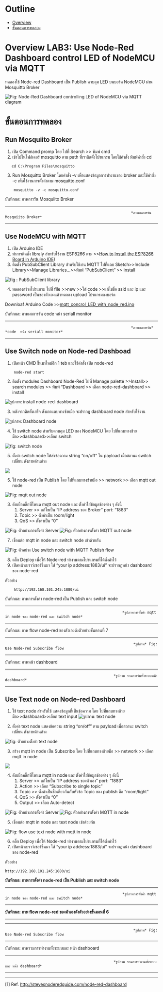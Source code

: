 # **Outline**
- [Overview](https://github.com/Advance-Innovation-Centre-AIC/EE_Curriculum/blob/main/term2_65_EMB62_IoT/LAB02/LAB_3_Use_MQTT_Pubilsh_ControlESP8266_Node-Red_UI.md#overview-lab3-use-node-red-dashboard-control-led-of-nodemcu-via-mqtt)
- [ขั้นตอนการทดลอง](https://github.com/Advance-Innovation-Centre-AIC/EE_Curriculum/blob/main/term2_65_EMB62_IoT/LAB02/LAB_3_Use_MQTT_Pubilsh_ControlESP8266_Node-Red_UI.md#%E0%B8%82%E0%B8%B1%E0%B9%89%E0%B8%99%E0%B8%95%E0%B8%AD%E0%B8%99%E0%B8%81%E0%B8%B2%E0%B8%A3%E0%B8%97%E0%B8%94%E0%B8%A5%E0%B8%AD%E0%B8%87)


# **Overview LAB3: Use Node-Red Dashboard control LED of NodeMCU via MQTT**
  

  ทดลองใช้ Node-red Dashboard  เป็น Publish ควบคุม LED บนบอร์ด NodeMCU ผ่าน Mosquitto 
Broker 


![Fig: Node-Red Dashboard controlling LED of NodeMCU via MQTT diagram](https://paper-attachments.dropboxusercontent.com/s_5B2CDC83F09B6CAA259D6A1C2DA4E12C8BBA30AF2DF3C11B70D082BF17634CD2_1675589770699_file.png)


# **ขั้นตอนการทดลอง**


## **Run Mosquiito Broker**

1. เปิด Command promp โดย ไปที่ Search >> พิมพ์ cmd
2. เข้าไปในโฟล์เดอร์ mosquitto ตาม path ที่เราติดตั้งโปรแกรม โดยใช้คำสั่ง พิมพ์คำสั่ง cd 
 
```
   cd C:\Program Files\mosquitto
```

3. Run Mosquitto Broker โดยคำสั่ง -v เพื่อแสดงข้อมูลการทำงานของ broker และใช้คำสั่ง -c เพื่อใช้งานการตั้งค่าตาม mosquitto.conf 


```
    mosquitto -v -c mosquitto.conf
```



บันทึกผล: ภาพการรัน Mosquiito Broker

----------

                                                              *ภาพผลการรัน Mosquiito Broker*



----------

## **Use NodeMCU with MQTT**

1. เปิด Arduino IDE 
2. ทำการติดตั้ง libraly สำหรับใช้งาน ESP8266 ตาม >>[How to Install the ESP8266 Board in Arduino IDE](https://randomnerdtutorials.com/how-to-install-esp8266-board-arduino-ide/))
3. ติดตั้ง PubSubClient Library สำหรับใช้งาน MQTT ไปที่แถบ Sketch>>Include Library>>Manage Libraries…>>พิมพ์ “PubSubClient” >> install


![fig : PubSubClient library](https://paper-attachments.dropboxusercontent.com/s_5B2CDC83F09B6CAA259D6A1C2DA4E12C8BBA30AF2DF3C11B70D082BF17634CD2_1675593267756_Untitled.png)

4. ทดลองสร้างโปรแกรม ไปที่ file >>new >>ใส่ code >>แก้ไขชื่อ ssid และ ip และ password เป็นของตัวเองแล้วทดลอง upload โปรแกรมลงบอร์ด

Downloaf Arduino Code >>[mqtt_concrol_LED_with_node_red.ino](https://github.com/Advance-Innovation-Centre-AIC/EE_Curriculum/tree/main/term2_65_EMB62_IoT/LAB02/arduino%20code)


บันทึกผล: ภาพผลการรัน code หน้า seriall monitor

----------



                                                              *ภาพผลการรัน* *code  หน้า seriall monitor*



----------


## **Use Switch node on  Node-red Dashboad** 
1. เปิดหน้า CMD ขึ้นมาใหม่อีก 1 teb และใช้คำสั่ง เปิด node-red 
 
 
```    
    node-red start 
```


2. ติดตั้ง modules Dashboard Node-Red ไปที่ Manage palette >>Install>> search modules >> พิมพ์ “Dashboard >> เลือก node-red-dashboard >> install


![รูปภาพ: install node-red-dashboard](https://paper-attachments.dropboxusercontent.com/s_E1F4097AE86D6BC006BA3F68803FE6B26B34FEC61653B412A44A5B3B4028A764_1668755968870_file.png)



3. หลังจากติดตั้งเสร็จ สังเกตแถบทางซ้ายมือ จะปรากฎ dashboard node สำหรับใช้งาน


![รูปภาพ: Dashboard node](https://paper-attachments.dropboxusercontent.com/s_E1F4097AE86D6BC006BA3F68803FE6B26B34FEC61653B412A44A5B3B4028A764_1668756487606_file.png)

4. ใช้ switch node สำหรับควบคุม LED ของ NodeMCU  โดย ไปที่แถบทางซ้ายมือ>>dashboard>>เลือก switch



![fig: switch node](https://paper-attachments.dropboxusercontent.com/s_5B2CDC83F09B6CAA259D6A1C2DA4E12C8BBA30AF2DF3C11B70D082BF17634CD2_1675591211022_Untitled.png)



5. ตั้งค่า switch node ให้ส่งข้อความ string “on/off” ใน payload เมื่อสถานะ switch เปลี่ยน ดังภาพด้านล่าง


![](https://paper-attachments.dropboxusercontent.com/s_5B2CDC83F09B6CAA259D6A1C2DA4E12C8BBA30AF2DF3C11B70D082BF17634CD2_1675591331158_image.png)



5. ใช้ node-red เป็น Publish โดย ไปที่แถบทางซ้ายมือ >> network >> เลือก mqtt out node


![Fig: mqtt out node](https://paper-attachments.dropboxusercontent.com/s_DA7F9304F7FD16C94028EC84CCC3FE7AF8CB3BE2BB9AC49BF08A86122CCAFA23_1675414749610_file.png)



3. ดับเบิ้ลคลิ๊กที่โหนด mqtt out node และ ตั้งค่าใส่ข้อมูลช่องต่าง ๆ ดังนี้
    1. Server >> แก้ไขเป็น “IP address ของ Broker” port: “1883”
    2. Topic >> ตั้งค่าเป็น room/light
    3. QoS >> ตั้งค่าเป็น “0” 
    
![Fig: ตัวอย่างการตั้งค่า Server](https://paper-attachments.dropboxusercontent.com/s_DA7F9304F7FD16C94028EC84CCC3FE7AF8CB3BE2BB9AC49BF08A86122CCAFA23_1675414885865_image.png)
![Fig: ตัวอย่างการตั้งค่า MQTT out node](https://paper-attachments.dropboxusercontent.com/s_DA7F9304F7FD16C94028EC84CCC3FE7AF8CB3BE2BB9AC49BF08A86122CCAFA23_1675414930644_image.png)



7. เชื่อมต่อ mqtt in node และ  switch node เข้าด้วยกัน


![Fig: ตัวอย่าง Use switch node with MQTT Publish flow](https://paper-attachments.dropboxusercontent.com/s_5B2CDC83F09B6CAA259D6A1C2DA4E12C8BBA30AF2DF3C11B70D082BF17634CD2_1675591649598_image.png)


8. คลิ๊ก Deploy เพื่อให้ Node-red ทำงานตามโปรแกรมที่ได้ตั้งค่าไว้
9.  เปิดหน้าเบราว์เซอร์ขึ้นมา ใส่ “your ip address:1883/ui”  จะปรากฎหน้า dashboard ของ node-red 


ตัวอย่าง

```
    http://192.168.101.245:1880/ui
```

บันทึกผล: ภาพการตั้งค่า node-red เป็น Publish และ switch node


----------

                                                          *รูปภาพการตั้งค่า mqtt in node ของ node-red และ switch node*


----------


บันทึกผล: ภาพ flow node-red  ของตัวเองดังตัวอย่างขั้นตอนที่ 7


----------


                                                               *รูปภาพ* Fig: Use Node-red Subscribe flow


----------


บันทึกผล: ภาพหน้า dashboard


----------

                                                      *รูปภาพ รวมการรันทั้งระบบหน้า dashboard* 


----------


## **Use Text node on Node-red Dashboard** 


1. ใช้ text node สำหรับใช้ แสดงข้อมูลที่เป็นข้อความ โดย ไปที่แถบทางซ้ายมือ>>dashboard>>เลือก text input
![รูปภาพ: text node](https://paper-attachments.dropboxusercontent.com/s_E1F4097AE86D6BC006BA3F68803FE6B26B34FEC61653B412A44A5B3B4028A764_1668758369209_image.png)

2. ตั้งค่า text node แสดงข้อความ string “on/off” ตาม payload เมื่อสถานะ switch เปลี่ยน ดังภาพด้านล่าง


![fig: ตัวอย่างตั้งค่า text node](https://paper-attachments.dropboxusercontent.com/s_5B2CDC83F09B6CAA259D6A1C2DA4E12C8BBA30AF2DF3C11B70D082BF17634CD2_1675594561775_Untitled.png)



3. สร้าง mqtt in node เป็น Subscribe โดย ไปที่แถบทางซ้ายมือ >> network >> เลือก mqtt in node


![](https://paper-attachments.dropboxusercontent.com/s_7788A459FC6A88558CA5CA14FB949EF0AF66791C1E6DA46173C45740A9B53F44_1674121375258_Screenshot+2023-01-19+164133.png)



4. ดับเบิ้ลคลิ๊กที่โหนด mqtt in node และ ตั้งค่าใส่ข้อมูลช่องต่าง ๆ ดังนี้
    1. Server >> แก้ไขเป็น “IP address ของตัวเอง” port: “1883”
    2. Action >> เลือก “Subscribe to single topic”
    3. Topic >> ตั้งค่าเป็นชื่อเดียวกันกับหัวข้อ Topic ของ publish คือ “room/light”
    4. QoS >> ตั้งค่าเป็น “0” 
    5. Output >> เลือก Auto-detect
    
![Fig: ตัวอย่างการตั้งค่า Server](https://paper-attachments.dropboxusercontent.com/s_DA7F9304F7FD16C94028EC84CCC3FE7AF8CB3BE2BB9AC49BF08A86122CCAFA23_1675391744627_image.png)
![Fig: ตัวอย่างการตั้งค่า MQTT in node](https://paper-attachments.dropboxusercontent.com/s_DA7F9304F7FD16C94028EC84CCC3FE7AF8CB3BE2BB9AC49BF08A86122CCAFA23_1675392598210_image.png)


  


5. เชื่อมต่อ mqtt in node และ  text node เข้าด้วยกัน


![Fig: flow use text node with mqtt in node](https://paper-attachments.dropboxusercontent.com/s_5B2CDC83F09B6CAA259D6A1C2DA4E12C8BBA30AF2DF3C11B70D082BF17634CD2_1675594473397_image.png)



6. คลิ๊ก Deploy เพื่อให้ Node-red ทำงานตามโปรแกรมที่ได้ตั้งค่าไว้
7.  เปิดหน้าเบราว์เซอร์ขึ้นมา ใส่ “your ip address:1883/ui”  จะปรากฎหน้า dashboard ของ node-red 

ตัวอย่าง

    http://192.168.101.245:1880/ui

**บันทึกผล: ภาพการตั้งค่า node-red เป็น Publish และ switch node**

----------




                                                          *รูปภาพการตั้งค่า mqtt in node ของ node-red และ switch node*





----------

**บันทึกผล: ภาพ flow node-red  ของตัวเองดังตัวอย่างขั้นตอนที่ 6**
 ****

----------




                                                               *รูปภาพ* Fig: Use Node-red Subscribe flow





----------


บันทึกผล: ภาพรวมการทำงานทั้งระบบและ หน้า dashboard


----------


                                                      *รูปภาพ รวมการทำงานทั้งระบบและ หน้า dashboard*




----------
----------


[1] Ref. http://stevesnoderedguide.com/node-red-dashboard


